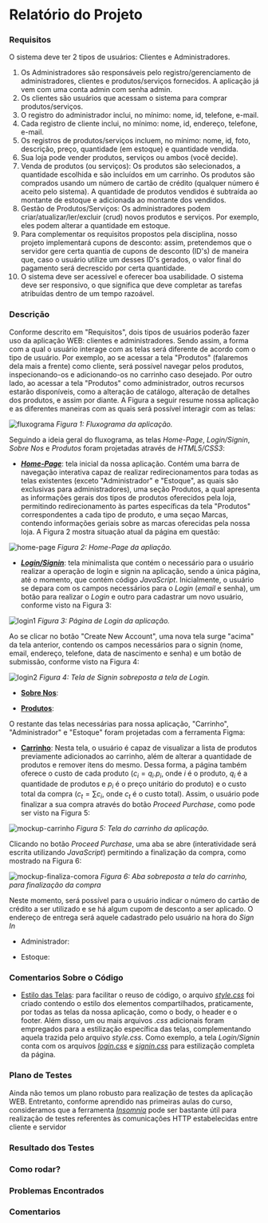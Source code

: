 # Relatório do Projeto

### Requisitos
O sistema deve ter 2 tipos de usuários: Clientes e Administradores.
1. Os Administradores são responsáveis pelo registro/gerenciamento de administradores, clientes e produtos/serviços fornecidos. A aplicação já vem com uma conta admin com senha admin.
2. Os clientes são usuários que acessam o sistema para comprar produtos/serviços.
3. O registro do administrador inclui, no mínimo: nome, id, telefone, e-mail.
4. Cada registro de cliente inclui, no mínimo: nome, id, endereço, telefone, e-mail.
5. Os registros de produtos/serviços incluem, no mínimo: nome, id, foto, descrição, preço, quantidade (em estoque) e quantidade vendida.
6. Sua loja pode vender produtos, serviços ou ambos (você decide).
7. Venda de produtos (ou serviços): Os produtos são selecionados, a quantidade escolhida e são incluídos em um carrinho. Os produtos são comprados usando um número de cartão de crédito (qualquer número é aceito pelo sistema). A quantidade de produtos vendidos é subtraída ao montante de estoque e adicionada ao montante dos vendidos.
8. Gestão de Produtos/Serviços: Os administradores podem criar/atualizar/ler/excluir (crud) novos produtos e serviços. Por exemplo, eles podem alterar a quantidade em estoque.
9. Para complementar os requisitos propostos pela disciplina, nosso projeto implementará cupons de desconto: assim, pretendemos que o servidor gere certa quantia de cupons de desconto (ID's) de maneira que, caso o usuário utilize um desses ID's gerados, o valor final do pagamento será decrescido por certa quantidade.
10. O sistema deve ser acessível e oferecer boa usabilidade. O sistema deve ser responsivo, o que significa que deve completar as tarefas atribuídas dentro de um tempo razoável.

### Descrição

Conforme descrito em "Requisitos", dois tipos de usuários poderão fazer uso da aplicação WEB: clientes e administradores. Sendo assim, a forma com a qual o usuário interage com as telas será diferente de acordo com o tipo de usuário. Por exemplo, ao se acessar a tela "Produtos" (falaremos dela mais a frente) como cliente, será possível navegar pelos produtos, inspecionando-os e adicionando-os no carrinho caso desejado. Por outro lado, ao acessar a tela "Produtos" como administrador, outros recursos estarão disponíveis, como a alteração de catálogo, alteração de detalhes dos produtos, e assim por diante. A Figura a seguir resume nossa aplicação e as diferentes maneiras com as quais será possível interagir com as telas:

![fluxograma](Mockup/fluxograma.png)
*Figura 1: Fluxograma da aplicação.*

Seguindo a ideia geral do fluxograma, as telas *Home-Page*, *Login/Signin*, *Sobre Nos* e *Produtos* foram projetadas através de *HTML5/CSS3*:

* [***Home-Page***](index.html): tela inicial da nossa aplicação. Contém uma barra de navegação interativa capaz de realizar redirecionamentos para todas as telas existentes (exceto "Administrador" e "Estoque", as quais são exclusivas para administradores), uma seção Produtos, a qual apresenta as informações gerais dos tipos de produtos oferecidos pela loja, permitindo redirecionamento às partes específicas da tela "Produtos" correspondentes a cada tipo de produto, e uma seçao Marcas, contendo informações geriais sobre as marcas oferecidas pela nossa loja. A Figura 2 mostra situação atual da página em questão:

![home-page](Mockup/home.png)
*Figura 2: Home-Page da apliação.*

* [***Login/Signin***](login.html): tela minimalista que contém o necessário para o usuário realizar a operação de login e signin na aplicação, sendo a única página, até o momento, que contém código *JavaScript*. Inicialmente, o usuário se depara com os campos necessários para o *Login* (*email* e senha), um botão para realizar o *Login* e outro para cadastrar um novo usuário, conforme visto na Figura 3:

![login1](Mockup/login1.png)
*Figura 3: Página de Login da aplicação.*

Ao se clicar no botão "Create New Account", uma nova tela surge "acima" da tela anterior, contendo os campos necessários para o signin (nome, email, endereço, telefone, data de nascimento e senha) e um botão de submissão, conforme visto na Figura 4:

![login2](Mockup/login2.png)
*Figura 4: Tela de Signin sobreposta a tela de Login.*

* [**Sobre Nos**](sobre-nos.html):

* [**Produtos**](produtos.html): 

O restante das telas necessárias para nossa aplicação, "Carrinho", "Administrador" e "Estoque" foram projetadas com a ferramenta Figma:

* [**Carrinho**](https://www.figma.com/file/cm8SJWyryxJUZSV4lrHFSc/Mockup-Cart?node-id=0%3A1&t=FaCFQwI4LvOrOX23-1): Nesta tela, o usuário é capaz de visualizar a lista de produtos previamente adicionados ao carrinho, além de alterar a quantidade de produtos e remover itens do mesmo. Dessa forma, a página também oferece o custo de cada produto ($c_i = q_i . p_i$, onde $i$ é o produto, $q_i$ é a quantidade de produtos e $p_i$ é o preço unitário do produto) e o custo total da compra ($c_t = \sum c_i$, onde $c_t$ é o custo total). Assim, o usuário pode finalizar a sua compra através do botão *Proceed Purchase*, como pode ser visto na Figura 5:

![mockup-carrinho](Mockup/Figma-Cart-Before.png)
*Figura 5: Tela do carrinho da aplicação.*

Clicando no botão *Proceed Purchase*, uma aba se abre (interatividade será escrita utilizando *JavaScript*) permitindo a finalização da compra, como mostrado na Figura 6:

![mockup-finaliza-comora](Mockup/Figma-Cart-After.png)
*Figura 6: Aba sobreposta a tela do carrinho, para finalização da compra*

Neste momento, será possível para o usuário indicar o número do cartão de crédito a ser utilizado e se há algum cupom de desconto a ser aplicado. O endereço de entrega será aquele cadastrado pelo usuário na hora do *Sign In*

* Administrador:

* Estoque: 

### Comentarios Sobre o Código

* [Estilo das Telas](css): para facilitar o reuso de código, o arquivo [*style.css*](css/style.css) foi criado contendo o estilo dos elementos compartilhados, praticamente, por todas as telas da nossa aplicação, como o body, o header e o footer. Além disso, um ou mais arquivos *.css* adicionais foram empregados para a estilização específica das telas, complementando aquela trazida pelo arquivo *style.css*. Como exemplo, a tela *Login/Signin* conta com os arquivos [*login.css*](css/login.css) e [*signin.css*](css/signin.css) para estilização completa da página.

### Plano de Testes

Ainda não temos um plano robusto para realização de testes da aplicação WEB. Entretanto, conforme aprendido nas primeiras aulas do curso, consideramos que a ferramenta [*Insomnia*](https://insomnia.rest) pode ser bastante útil para realização de testes referentes às comunicações HTTP estabelecidas entre cliente e servidor

### Resultado dos Testes
### Como rodar?
### Problemas Encontrados
### Comentarios
